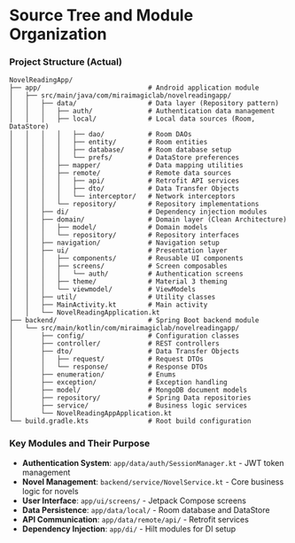 # Source Tree and Module Organization

### Project Structure (Actual)

```text
NovelReadingApp/
├── app/                           # Android application module
│   ├── src/main/java/com/miraimagiclab/novelreadingapp/
│   │   ├── data/                  # Data layer (Repository pattern)
│   │   │   ├── auth/              # Authentication data management
│   │   │   ├── local/             # Local data sources (Room, DataStore)
│   │   │   │   ├── dao/           # Room DAOs
│   │   │   │   ├── entity/        # Room entities
│   │   │   │   ├── database/      # Room database setup
│   │   │   │   └── prefs/         # DataStore preferences
│   │   │   ├── mapper/            # Data mapping utilities
│   │   │   ├── remote/            # Remote data sources
│   │   │   │   ├── api/           # Retrofit API services
│   │   │   │   ├── dto/           # Data Transfer Objects
│   │   │   │   └── interceptor/   # Network interceptors
│   │   │   └── repository/        # Repository implementations
│   │   ├── di/                    # Dependency injection modules
│   │   ├── domain/                # Domain layer (Clean Architecture)
│   │   │   ├── model/             # Domain models
│   │   │   └── repository/        # Repository interfaces
│   │   ├── navigation/            # Navigation setup
│   │   ├── ui/                    # Presentation layer
│   │   │   ├── components/        # Reusable UI components
│   │   │   ├── screens/           # Screen composables
│   │   │   │   └── auth/          # Authentication screens
│   │   │   ├── theme/             # Material 3 theming
│   │   │   └── viewmodel/         # ViewModels
│   │   ├── util/                  # Utility classes
│   │   ├── MainActivity.kt        # Main activity
│   │   └── NovelReadingApplication.kt
├── backend/                       # Spring Boot backend module
│   └── src/main/kotlin/com/miraimagiclab/novelreadingapp/
│       ├── config/                # Configuration classes
│       ├── controller/            # REST controllers
│       ├── dto/                   # Data Transfer Objects
│       │   ├── request/           # Request DTOs
│       │   └── response/          # Response DTOs
│       ├── enumeration/           # Enums
│       ├── exception/             # Exception handling
│       ├── model/                 # MongoDB document models
│       ├── repository/            # Spring Data repositories
│       ├── service/               # Business logic services
│       └── NovelReadingAppApplication.kt
└── build.gradle.kts               # Root build configuration
```

### Key Modules and Their Purpose

- **Authentication System**: `app/data/auth/SessionManager.kt` - JWT token management
- **Novel Management**: `backend/service/NovelService.kt` - Core business logic for novels
- **User Interface**: `app/ui/screens/` - Jetpack Compose screens
- **Data Persistence**: `app/data/local/` - Room database and DataStore
- **API Communication**: `app/data/remote/api/` - Retrofit services
- **Dependency Injection**: `app/di/` - Hilt modules for DI setup

